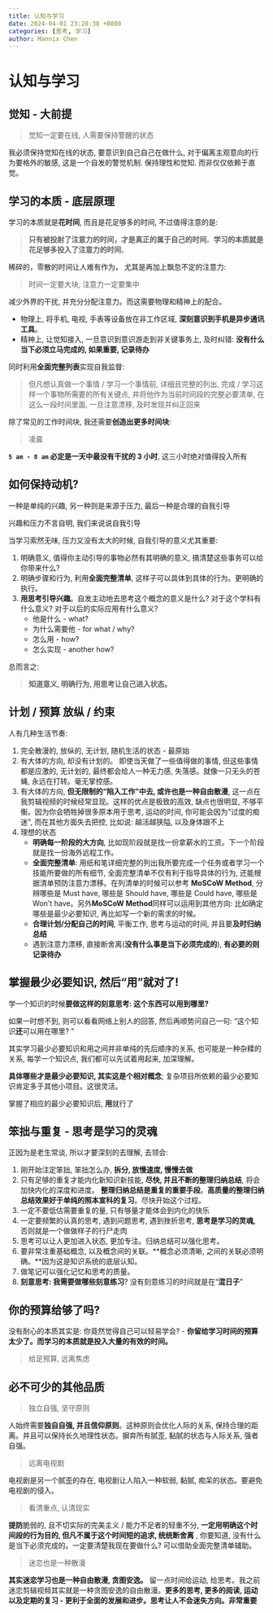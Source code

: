 ```yaml
---
title: 认知与学习
date: 2024-04-01 23:28:38 +0800
categories: [思考, 学习]
author: Mannix Chen
---
```


# 认知与学习

## 觉知 - 大前提

> 觉知一定要在线, 人需要保持警醒的状态

我必须保持觉知在线的状态, 要意识到自己自己在做什么, 对于偏离主观意向的行为要格外的敏感, 这是一个自发的警觉机制. 保持理性和觉知. 而非仅仅依赖于直觉。

## 学习的本质 - 底层原理

学习的本质就是**花时间**, 而且是花足够多的时间, 不过值得注意的是:

> **只有被投射了注意力的时间，才是真正的属于自己的时间**。**学习的本质就是花足够多投入了注意力的时间**。

稀碎的，零散的时间让人难有作为， 尤其是再加上飘忽不定的注意力:

> 时间一定要大块, 注意力一定要集中

减少外界的干扰, 并充分分配注意力。而这需要物理和精神上的配合。

- 物理上, 将手机, 电视, 手表等设备放在非工作区域, **深刻意识到手机是异步通讯工具**。
- 精神上, 让觉知接入, 一旦意识到意识游走到非关键事务上, 及时纠错: **没有什么当下必须立马完成的, 如果重要, 记录待办**

同时利用**全面完整列表**实现自我监督:

> 但凡想认真做一个事情 / 学习一个事情前, 详细且完整的列出, 完成 / 学习这样一个事物所需要的所有关键点, 并将他作为当前时间段的完整必要清单, 在这么一段时间里面, 一旦注意漂移, 及时发现并纠正回来

除了常见的工作时间块, 我还需要**创造出更多时间块**:

> 凌晨

**`5 am - 8 am` 必定是一天中最没有干扰的 3 小时**, 这三小时绝对值得投入所有

## 如何保持动机?

一种是单纯的兴趣, 另一种则是来源于压力, 最后一种是合理的自我引导

兴趣和压力不言自明, 我们来说说自我引导

当学习索然无味, 压力又没有太大的时候, 自我引导的意义尤其重要:

1. 明确意义, 值得你主动引导的事物必然有其明确的意义, 搞清楚这些事务可以给你带来什么?
2. 明确步骤和行为, 利用**全面完整清单**, 这样子可以具体到具体的行为。更明确的执行。
3. **用思考引导兴趣**。自发主动地去思考这个概念的意义是什么? 对于这个学科有什么意义? 对于以后的实际应用有什么意义?
   - 他是什么 - what?
   - 为什么需要他 - for what / why?
   - 怎么用 - how?
   - 怎么实现 - another how?

总而言之:

> **知道意义, 明确行为, 用思考让自己进入状态。**

## 计划 / 预算 放纵 / 约束

人有几种生活节奏:

1. 完全散漫的, 放纵的, 无计划, 随机生活的状态 - 最原始
2. 有大体的方向, 却没有计划的。 即使当天做了一些值得做的事情, 但这些事情都是应激的, 无计划的, 最终都会给人一种无力感, 失落感。就像一只无头的苍蝇, 永远在打转。毫无掌控感。
3. 有大体的方向, **但无限制的“陷入工作”中去, 或许也是一种自由散漫**, 这一点在我剪辑视频的时候经常显现。这样的优点是极致的高效, 缺点也很明显, 不够平衡。因为你会牺牲掉很多原本用于思考, 运动的时间, 你可能会因为"过度的痴迷", 而在其他方面失去把控, 比如说: 越活越狭隘, 以及身体跟不上
4. 理想的状态
   - **明确每一阶段的大方向**, 比如现阶段就是找一份拿薪水的工资。下一个阶段就是找一份海外远程工作。
   - **全面完整清单**: 用纸和笔详细完整的列出我所要完成一个任务或者学习一个技能所要做的所有细节, 全面完整清单不仅有利于指导具体的行为, 还能根据清单预防注意力漂移。在列清单的时候可以参考 **MoSCoW Method**, 分辨哪些是 Must have, 哪些是 Should have, 哪些是 Could have, 哪些是 Won't have。另外**MoSCoW Method**同样可以运用到其他方向: 比如确定哪些是最少必要知识, 再比如写一个新的需求的时候。
   - **合理计划/分配自己的时间**, 平衡工作, 思考与运动的时间, 并且要**及时归纳总结**
   - 遇到注意力漂移, 直接断舍离(**没有什么事是当下必须完成的**), **有必要的则记录待办**

## 掌握最少必要知识, 然后“用”就对了!

学一个知识的时候**要做这样的刻意思考: 这个东西可以用到哪里?**

如果一时想不到, 则可以看看网络上别人的回答, 然后再顺势问自己一句: “这个知识**还**可以用在哪里? ”

其实学习最少必要知识和用之间并非单纯的先后顺序的关系, 也可能是一种杂糅的关系, 每学一个知识点, 我们都可以先试着用起来, 加深理解。

**具体哪些才是最少必要知识, 其实这是个相对概念**; 复杂项目所依赖的最少必要知识肯定多于其他小项目。这很灵活。

掌握了相应的最少必要知识后, **用**就行了

## 笨拙与重复 - 思考是学习的灵魂

正因为是老生常谈, 所以才要深刻的去理解, 去领会:

1. 刚开始注定笨拙, 笨拙怎么办, **拆分, 放慢速度, 慢慢去做**
2. 只有足够的重复才能内化新知识新技能, **尽快, 并且不断的整理归纳总结**, 将会加快内化的深度和进度。 **整理归纳总结是重复的重要手段**。**高质量的整理归纳总结效果好于单纯的照本宣科的复习**。尽快开始这个过程。
3. 一定不要低估需要重复的量, 只有够量才能体会到内化的快乐
4. 一定要频繁的认真的思考, 遇到问题思考, 遇到挫折思考, **思考是学习的灵魂,** 否则就是一个做做样子的行尸走肉
5. 思考可以让人更加进入状态, 更加专注。归纳总结可以强化思考。
6. 要非常注重基础概念, 以及概念间的关联。**概念必须清晰, 之间的关联必须明确。**因为这是知识系统的底层认知。
7. 做笔记可以强化记忆和思考的质量。
8. **刻意思考: 我需要做哪些刻意练习**? 没有刻意练习的时间就是在“**混日子**”

## 你的预算给够了吗?

没有耐心的本质其实是: 你竟然觉得自己可以轻易学会? - **你留给学习时间的预算太少了。而学习的本质就是投入大量的有效的时间。**

> 给足预算, 远离焦虑

## 必不可少的其他品质

> 独立自强, 坚守原则

人始终需要**独自自强, 并且信仰原则**。这种原则会优化人际的关系, 保持合理的距离。并且可以保持长久地理性状态。摒弃所有腻歪, 黏腻的状态与人际关系, 强者自强。

> 远离电视剧

电视剧是另一个腻歪的存在, 电视剧让人陷入一种软弱, 黏腻, 痴呆的状态。要避免电视剧的侵入。

> 看清重点, 认清现实

**提防**脆弱的, 且不切实际的完美主义 / 能力不足者的轻重不分, **一定用明确这个时间段的行为目的, 但凡不属于这个时间短的追求, 统统断舍离** , 你要知道, 没有什么是当下必须完成的。一定要清楚我现在要做什么? 可以借助全面完整清单辅助。

> 迷恋也是一种散漫

**其实迷恋学习也是一种自由散漫, 贪图安逸。** 留一点时间给运动, 给思考。我之前迷恋剪辑视频其实就是一种贪图安逸的自由散漫。**更多的思考, 更多的阅读, 运动以及定期的复习 - 更利于全面的发展和进步。思考让人不会迷失方向。非常重要**
